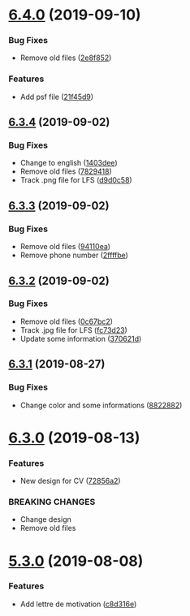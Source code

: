 # [6.4.0](https://github.com/artentica/CV/compare/v6.3.4...v6.4.0) (2019-09-10)


### Bug Fixes

* Remove old files ([2e8f852](https://github.com/artentica/CV/commit/2e8f852))


### Features

* Add psf file ([21f45d9](https://github.com/artentica/CV/commit/21f45d9))

## [6.3.4](https://github.com/artentica/CV/compare/v6.3.3...v6.3.4) (2019-09-02)


### Bug Fixes

* Change to english ([1403dee](https://github.com/artentica/CV/commit/1403dee))
* Remove old files ([7829418](https://github.com/artentica/CV/commit/7829418))
* Track .png file for LFS ([d9d0c58](https://github.com/artentica/CV/commit/d9d0c58))

## [6.3.3](https://github.com/artentica/CV/compare/v6.3.2...v6.3.3) (2019-09-02)


### Bug Fixes

* Remove old files ([94110ea](https://github.com/artentica/CV/commit/94110ea))
* Remove phone number ([2ffffbe](https://github.com/artentica/CV/commit/2ffffbe))

## [6.3.2](https://github.com/artentica/CV/compare/v6.3.1...v6.3.2) (2019-09-02)


### Bug Fixes

* Remove old files ([0c67bc2](https://github.com/artentica/CV/commit/0c67bc2))
* Track .jpg file for LFS ([fc73d23](https://github.com/artentica/CV/commit/fc73d23))
* Update some information ([370621d](https://github.com/artentica/CV/commit/370621d))

## [6.3.1](https://github.com/artentica/CV/compare/v6.3.0...v6.3.1) (2019-08-27)


### Bug Fixes

* Change color and some informations ([8822882](https://github.com/artentica/CV/commit/8822882))

# [6.3.0](https://github.com/artentica/CV/compare/v5.3.0...v6.3.0) (2019-08-13)


### Features

* New design for CV ([72856a2](https://github.com/artentica/CV/commit/72856a2))


### BREAKING CHANGES

* Change design
* Remove old files

# [5.3.0](https://github.com/artentica/CV/compare/v5.2.0...v5.3.0) (2019-08-08)


### Features

* Add lettre de motivation ([c8d316e](https://github.com/artentica/CV/commit/c8d316e))
